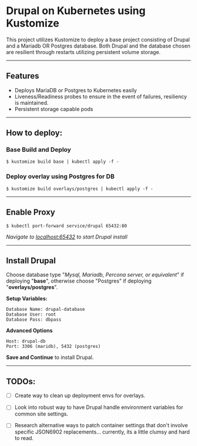 
# Drupal on Kubernetes using Kustomize
This project utilizes Kustomize to deploy a base project consisting of Drupal and a Mariadb OR Postgres database. Both Drupal and the database chosen are resilient through restarts utilizing persistent volume storage.

---
## Features   

- Deploys MariaDB or Postgres to Kubernetes easily
- Liveness/Readiness probes to ensure in the event of failures, resiliency is maintained.
- Persistent storage capable pods

___
## How to deploy:

### Base Build and Deploy
`$ kustomize build base | kubectl apply -f -`

### Deploy overlay using Postgres for DB 
`$ kustomize build overlays/postgres | kubectl apply -f -`

---
## Enable Proxy

`$ kubectl port-forward service/drupal 65432:80`

*Navigate to [localhost:65432](http://localhost:65432) to start Drupal install*   

--- 
## Install Drupal
Choose database type "*Mysql, Mariadb, Percona server, or equivalent*" if deploying "**base**", otherwise choose "Postgres" if deploying "**overlays/postgres**". 

**Setup Variables:**   
```
Database Name: drupal-database
Database User: root 
Database Pass: dbpass 
```

**Advanced Options**
```   
Host: drupal-db
Port: 3306 (maridb), 5432 (postgres)
```

**Save and Continue** to install Drupal.

---
## TODOs:


- [ ] Create way to clean up deployment envs for overlays.
- [ ] Look into robust way to have Drupal handle environment variables for common site settings.
- [ ] Research alternative ways to patch container settings that don't involve specific JSON6902 replacements... currently, its a little clumsy and hard to read.
    